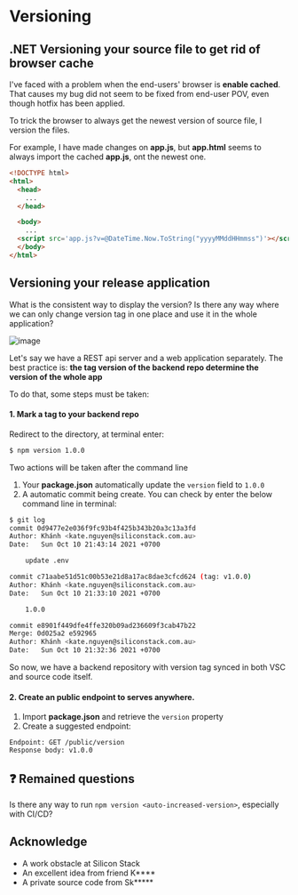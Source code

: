 # Versioning

## .NET Versioning your source file to get rid of browser cache
I've faced with a problem when the end-users' browser is **enable cached**. That causes my bug did not seem to be fixed from end-user POV, even though hotfix has been applied.

To trick the browser to always get the newest version of source file, I version the files.

For example, I have made changes on **app.js**, but **app.html** seems to always import the cached **app.js**, ont the newest one.



```html
<!DOCTYPE html>
<html>
  <head>
    ...
  </head>

  <body>
    ...
  <script src='app.js?v=@DateTime.Now.ToString("yyyyMMddHHmmss")'></script>
  </body>
</html>
```

## Versioning your release application

What is the consistent way to display the version? Is there any way where we can only change version tag in one place and use it in the whole application?

![image](https://user-images.githubusercontent.com/32817908/137583502-bca2f62e-68c3-451d-85cd-42df41d66b8b.png)

Let's say we have a REST api server and a web application separately. The best practice is: **the tag version of the backend repo determine the version of the whole app**

To do that, some steps must be taken:


#### 1. Mark a tag to your backend repo
Redirect to the directory, at terminal enter:
```bash
$ npm version 1.0.0
```
Two actions will be taken after the command line
1. Your **package.json** automatically update the `version` field to `1.0.0`
2. A automatic commit being create. You can check by enter the below command line in terminal:
```bash
$ git log
commit 0d9477e2e036f9fc93b4f425b343b20a3c13a3fd
Author: Khánh <kate.nguyen@siliconstack.com.au>
Date:   Sun Oct 10 21:43:14 2021 +0700

    update .env

commit c71aabe51d51c00b53e21d8a17ac8dae3cfcd624 (tag: v1.0.0)
Author: Khánh <kate.nguyen@siliconstack.com.au>
Date:   Sun Oct 10 21:33:10 2021 +0700

    1.0.0

commit e8901f449dfe4ffe320b09ad236609f3cab47b22
Merge: 0d025a2 e592965
Author: Khánh <kate.nguyen@siliconstack.com.au>
Date:   Sun Oct 10 21:32:36 2021 +0700
```

So now, we have a backend repository with version tag synced in both VSC and source code itself.

#### 2. Create an public endpoint to serves anywhere.
1. Import **package.json** and retrieve the `version` property
2. Create a suggested endpoint:
```
Endpoint: GET /public/version
Response body: v1.0.0
```



## ❓ Remained questions
Is there any way to run `npm version <auto-increased-version>`, especially with CI/CD?


## Acknowledge
- A work obstacle at Silicon Stack
- An excellent idea from friend K****
- A private source code from Sk*****
